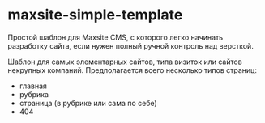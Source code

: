# maxsite-simple-template

Простой шаблон для Maxsite CMS, с которого легко начинать разработку сайта, если нужен полный ручной контроль над версткой.

Шаблон для самых элементарных сайтов, типа визиток или сайтов некрупных компаний. Предполагается всего несколько типов страниц:

- главная
- рубрика
- страница (в рубрике или сама по себе)
- 404
